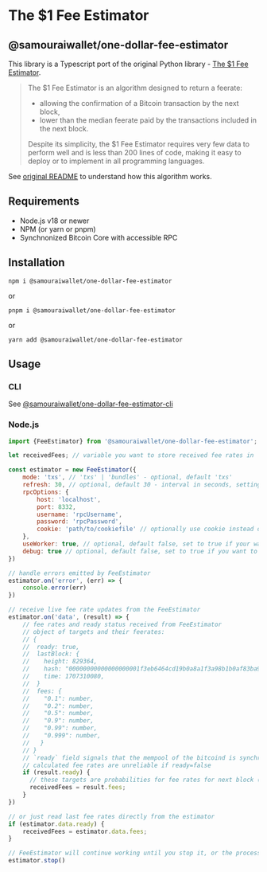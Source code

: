 # The $1 Fee Estimator
## @samouraiwallet/one-dollar-fee-estimator

This library is a Typescript port of the original Python library - [The $1 Fee Estimator](https://github.com/Archive-Samourai-Wallet/one_dollar_fee_estimator).

> The $1 Fee Estimator is an algorithm designed to return a feerate:
>
> - allowing the confirmation of a Bitcoin transaction by the next block,
> - lower than the median feerate paid by the transactions included in the next block.
>
> Despite its simplicity, the $1 Fee Estimator requires very few data to perform well and is less than 200 lines of code, making it easy to deploy or to implement in all programming languages.

See [original README](https://github.com/Archive-Samourai-Wallet/one_dollar_fee_estimator) to understand how this algorithm works.

## Requirements
- Node.js v18 or newer
- NPM (or yarn or pnpm)
- Synchnonized Bitcoin Core with accessible RPC

## Installation
```shell
npm i @samouraiwallet/one-dollar-fee-estimator
```
or
```shell
pnpm i @samouraiwallet/one-dollar-fee-estimator
```
or
```shell
yarn add @samouraiwallet/one-dollar-fee-estimator
```

## Usage

### CLI
See [@samouraiwallet/one-dollar-fee-estimator-cli](../estimator-cli)

### Node.js

```javascript
import {FeeEstimator} from '@samouraiwallet/one-dollar-fee-estimator';

let receivedFees; // variable you want to store received fee rates in

const estimator = new FeeEstimator({
    mode: 'txs', // 'txs' | 'bundles' - optional, default 'txs'
    refresh: 30, // optional, default 30 - interval in seconds, setting too low can cause unexpected errors
    rpcOptions: {
        host: 'localhost',
        port: 8332,
        username: 'rpcUsername',
        password: 'rpcPassword',
        cookie: 'path/to/cookiefile' // optionally use cookie instead of username & password
    },
    useWorker: true, // optional, default false, set to true if your want to run estimator in a worker thread to prevent blocking of main thread
    debug: true // optional, default false, set to true if you want to see debug logs
})

// handle errors emitted by FeeEstimator
estimator.on('error', (err) => {
    console.error(err)
})

// receive live fee rate updates from the FeeEstimator
estimator.on('data', (result) => {
    // fee rates and ready status received from FeeEstimator
    // object of targets and their feerates: 
    // {
    //  ready: true,
    //  lastBlock: {
    //    height: 829364,
    //    hash: "00000000000000000001f3eb6464cd19b0a8a1f3a98b1b0af83ba9b4a4c0b259",
    //    time: 1707310080,
    //  }
    //  fees: {
    //    "0.1": number,
    //    "0.2": number,
    //    "0.5": number,
    //    "0.9": number,
    //    "0.99": number,
    //    "0.999": number,
    //   }
    // }
    // `ready` field signals that the mempool of the bitcoind is synchronized
    // calculated fee rates are unreliable if ready=false
    if (result.ready) {
      // these targets are probabilities for fee rates for next block (10%, 20%, 50%, ...)
      receivedFees = result.fees;
    }
})

// or just read last fee rates directly from the estimator
if (estimator.data.ready) {
    receivedFees = estimator.data.fees;
}

// FeeEstimator will continue working until you stop it, or the process is terminated
estimator.stop()

```
